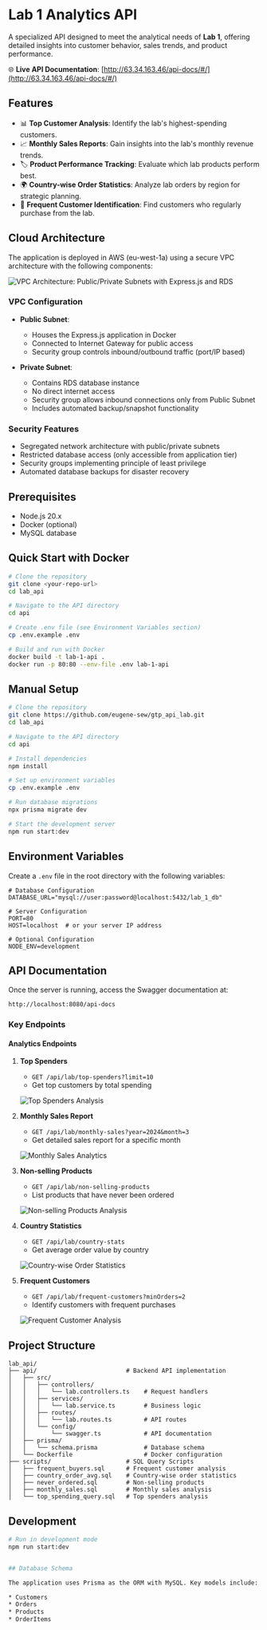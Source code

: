 # Lab 1 Analytics API

A specialized API designed to meet the analytical needs of **Lab 1**, offering detailed insights into customer behavior, sales trends, and product performance.

🌐 **Live API Documentation**: [http://63.34.163.46/api-docs/#/](http://63.34.163.46/api-docs/#/)

## Features

- 📊 **Top Customer Analysis**: Identify the lab's highest-spending customers.
- 📈 **Monthly Sales Reports**: Gain insights into the lab's monthly revenue trends.
- 🏷️ **Product Performance Tracking**: Evaluate which lab products perform best.
- 🌍 **Country-wise Order Statistics**: Analyze lab orders by region for strategic planning.
- 👥 **Frequent Customer Identification**: Find customers who regularly purchase from the lab.

## Cloud Architecture

The application is deployed in AWS (eu-west-1a) using a secure VPC architecture with the following components:

![VPC Architecture: Public/Private Subnets with Express.js and RDS](./screenshots/architecture.png)

### VPC Configuration

- **Public Subnet**:

    - Houses the Express.js application in Docker
    - Connected to Internet Gateway for public access
    - Security group controls inbound/outbound traffic (port/IP based)

- **Private Subnet**:
    - Contains RDS database instance
    - No direct internet access
    - Security group allows inbound connections only from Public Subnet
    - Includes automated backup/snapshot functionality

### Security Features

- Segregated network architecture with public/private subnets
- Restricted database access (only accessible from application tier)
- Security groups implementing principle of least privilege
- Automated database backups for disaster recovery

## Prerequisites

- Node.js 20.x
- Docker (optional)
- MySQL database

## Quick Start with Docker

```bash
# Clone the repository
git clone <your-repo-url>
cd lab_api

# Navigate to the API directory
cd api

# Create .env file (see Environment Variables section)
cp .env.example .env

# Build and run with Docker
docker build -t lab-1-api .
docker run -p 80:80 --env-file .env lab-1-api
```

## Manual Setup

```bash
# Clone the repository
git clone https://github.com/eugene-sew/gtp_api_lab.git
cd lab_api

# Navigate to the API directory
cd api

# Install dependencies
npm install

# Set up environment variables
cp .env.example .env

# Run database migrations
npx prisma migrate dev

# Start the development server
npm run start:dev
```

## Environment Variables

Create a `.env` file in the root directory with the following variables:

```env
# Database Configuration
DATABASE_URL="mysql://user:password@localhost:5432/lab_1_db"

# Server Configuration
PORT=80
HOST=localhost  # or your server IP address

# Optional Configuration
NODE_ENV=development
```

## API Documentation

Once the server is running, access the Swagger documentation at:

```
http://localhost:8080/api-docs
```

### Key Endpoints

#### Analytics Endpoints

1. **Top Spenders**

    - `GET /api/lab/top-spenders?limit=10`
    - Get top customers by total spending

    ![Top Spenders Analysis](./screenshots/spending.png)

2. **Monthly Sales Report**

    - `GET /api/lab/monthly-sales?year=2024&month=3`
    - Get detailed sales report for a specific month

    ![Monthly Sales Analytics](./screenshots/analytics.png)

3. **Non-selling Products**

    - `GET /api/lab/non-selling-products`
    - List products that have never been ordered

    ![Non-selling Products Analysis](./screenshots/null_prod.png)

4. **Country Statistics**

    - `GET /api/lab/country-stats`
    - Get average order value by country

    ![Country-wise Order Statistics](./screenshots/country_avg.png)

5. **Frequent Customers**

    - `GET /api/lab/frequent-customers?minOrders=2`
    - Identify customers with frequent purchases

    ![Frequent Customer Analysis](./screenshots/frequent.png)

## Project Structure

```
lab_api/
├── api/                         # Backend API implementation
│   ├── src/
│   │   ├── controllers/
│   │   │   └── lab.controllers.ts    # Request handlers
│   │   ├── services/
│   │   │   └── lab.service.ts        # Business logic
│   │   ├── routes/
│   │   │   └── lab.routes.ts         # API routes
│   │   └── config/
│   │       └── swagger.ts            # API documentation
│   ├── prisma/
│   │   └── schema.prisma             # Database schema
│   └── Dockerfile                    # Docker configuration
├── scripts/                     # SQL Query Scripts
│   ├── frequent_buyers.sql      # Frequent customer analysis
│   ├── country_order_avg.sql    # Country-wise order statistics
│   ├── never_ordered.sql        # Non-selling products
│   ├── monthly_sales.sql        # Monthly sales analysis
│   └── top_spending_query.sql   # Top spenders analysis
```

## Development

```bash
# Run in development mode
npm run start:dev


## Database Schema

The application uses Prisma as the ORM with MySQL. Key models include:

* Customers
* Orders
* Products
* OrderItems
```
